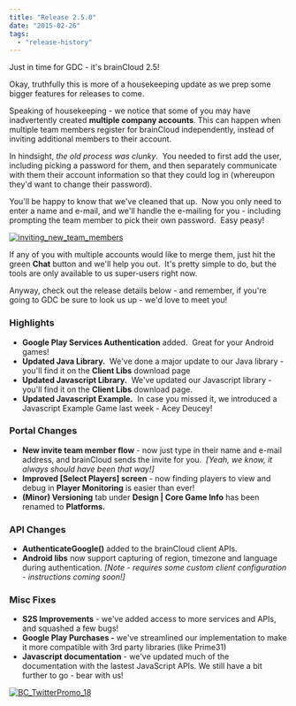 ```yaml
---
title: "Release 2.5.0"
date: "2015-02-26"
tags: 
  - "release-history"
---
```


Just in time for GDC - it's brainCloud 2.5!

Okay, truthfully this is more of a housekeeping update as we prep some bigger features for releases to come.

Speaking of housekeeping - we notice that some of you may have inadvertently created **multiple company accounts**. This can happen when multiple team members register for brainCloud independently, instead of inviting additional members to their account.

In hindsight, _the old process was clunky_.  You needed to first add the user, including picking a password for them, and then separately communicate with them their account information so that they could log in (whereupon they'd want to change their password).

You'll be happy to know that we've cleaned that up.  Now you only need to enter a name and e-mail, and we'll handle the e-mailing for you - including prompting the team member to pick their own password.  Easy peasy!

[![inviting_new_team_members](images/inviting_new_team_members-1024x655.png)](images/inviting_new_team_members.png)

If any of you with multiple accounts would like to merge them, just hit the green **Chat** button and we'll help you out.  It's pretty simple to do, but the tools are only available to us super-users right now.

Anyway, check out the release details below - and remember, if you're going to GDC be sure to look us up - we'd love to meet you!

### Highlights

- **Google Play Services Authentication** added.  Great for your Android games!
- **Updated Java Library.**  We've done a major update to our Java library - you'll find it on the **Client Libs** download page
- **Updated Javascript Library.**  We've updated our Javascript library - you'll find it on the **Client Libs** download page.
- **Updated Javascript Example.**  In case you missed it, we introduced a Javascript Example Game last week - Acey Deucey!

### Portal Changes

- **New invite team member flow** \- now just type in their name and e-mail address, and brainCloud sends the invite for you.  _\[Yeah, we know, it always should have been that way!\]_
- **Improved \[Select Players\] screen** - now finding players to view and debug in **Player Monitoring** is easier than ever!
- **(Minor) Versioning** tab under **Design | Core Game Info** has been renamed to **Platforms.**

### API Changes

- **AuthenticateGoogle()** added to the brainCloud client APIs.
- **Android libs** now support capturing of region, timezone and language during authentication. _\[Note - requires some custom client configuration - instructions coming soon!\]_

### Misc Fixes

- **S2S Improvements** - we've added access to more services and APIs, and squashed a few bugs!
- **Google Play Purchases -** we've streamlined our implementation to make it more compatible with 3rd party libraries (like Prime31)
- **Javascript documentation** - we've updated much of the documentation with the lastest JavaScript APIs. We still have a bit further to go - bear with us!

[![BC_TwitterPromo_18](images/BC_TwitterPromo_18-1024x512.png)](images/BC_TwitterPromo_18.png)
